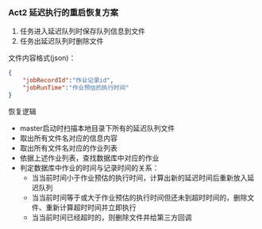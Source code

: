 ### Act2 延迟执行的重启恢复方案

1. 任务进入延迟队列时保存队列信息到文件
2. 任务出延迟队列时删除文件



文件内容格式(json)：

```json
{
	"jobRecordId":"作业记录id",
	"jobRunTime":"作业预估的执行时间"
}
```



恢复逻辑

- master启动时扫描本地目录下所有的延迟队列文件
- 取出所有文件名对应的信息内容
- 取出所有文件名对应的作业列表
- 依据上述作业列表，查找数据库中对应的作业
- 判定数据库中作业的时间与记录时间的关系：
  - 当当前时间小于作业预估的执行时间，计算出新的延迟时间后重新放入延迟队列
  - 当当前时间等于或大于作业预估的执行时间但还未到超时时间的，删除文件、重新计算超时时间并立即执行
  - 当当前时间已经超时的，则删除文件并给第三方回调